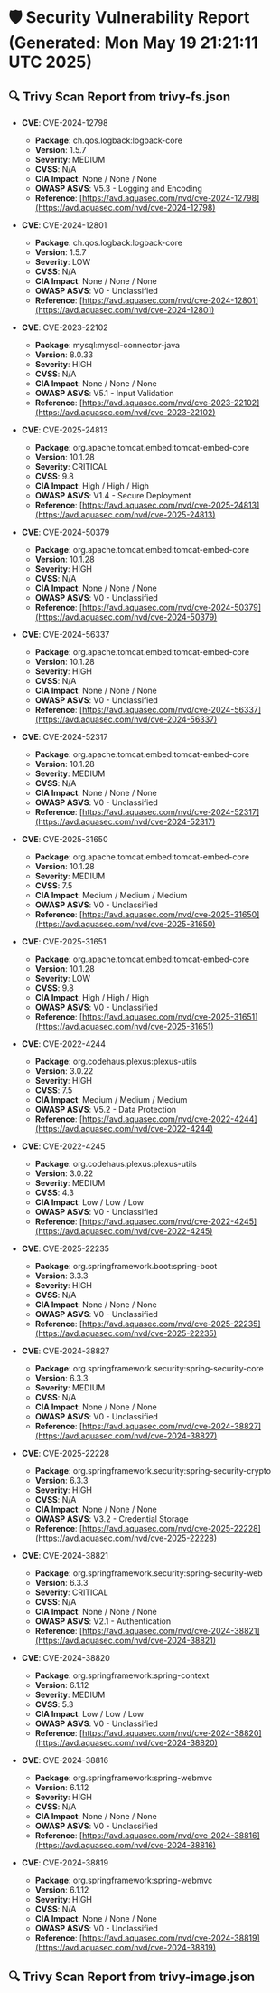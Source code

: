 # 🛡️ Security Vulnerability Report (Generated: Mon May 19 21:21:11 UTC 2025)


## 🔍 Trivy Scan Report from trivy-fs.json
- **CVE**: CVE-2024-12798
  - **Package**: ch.qos.logback:logback-core
  - **Version**: 1.5.7
  - **Severity**: MEDIUM
  - **CVSS**: N/A
  - **CIA Impact**: None / None / None
  - **OWASP ASVS**: V5.3 - Logging and Encoding
  - **Reference**: [https://avd.aquasec.com/nvd/cve-2024-12798](https://avd.aquasec.com/nvd/cve-2024-12798)

- **CVE**: CVE-2024-12801
  - **Package**: ch.qos.logback:logback-core
  - **Version**: 1.5.7
  - **Severity**: LOW
  - **CVSS**: N/A
  - **CIA Impact**: None / None / None
  - **OWASP ASVS**: V0 - Unclassified
  - **Reference**: [https://avd.aquasec.com/nvd/cve-2024-12801](https://avd.aquasec.com/nvd/cve-2024-12801)

- **CVE**: CVE-2023-22102
  - **Package**: mysql:mysql-connector-java
  - **Version**: 8.0.33
  - **Severity**: HIGH
  - **CVSS**: N/A
  - **CIA Impact**: None / None / None
  - **OWASP ASVS**: V5.1 - Input Validation
  - **Reference**: [https://avd.aquasec.com/nvd/cve-2023-22102](https://avd.aquasec.com/nvd/cve-2023-22102)

- **CVE**: CVE-2025-24813
  - **Package**: org.apache.tomcat.embed:tomcat-embed-core
  - **Version**: 10.1.28
  - **Severity**: CRITICAL
  - **CVSS**: 9.8
  - **CIA Impact**: High / High / High
  - **OWASP ASVS**: V1.4 - Secure Deployment
  - **Reference**: [https://avd.aquasec.com/nvd/cve-2025-24813](https://avd.aquasec.com/nvd/cve-2025-24813)

- **CVE**: CVE-2024-50379
  - **Package**: org.apache.tomcat.embed:tomcat-embed-core
  - **Version**: 10.1.28
  - **Severity**: HIGH
  - **CVSS**: N/A
  - **CIA Impact**: None / None / None
  - **OWASP ASVS**: V0 - Unclassified
  - **Reference**: [https://avd.aquasec.com/nvd/cve-2024-50379](https://avd.aquasec.com/nvd/cve-2024-50379)

- **CVE**: CVE-2024-56337
  - **Package**: org.apache.tomcat.embed:tomcat-embed-core
  - **Version**: 10.1.28
  - **Severity**: HIGH
  - **CVSS**: N/A
  - **CIA Impact**: None / None / None
  - **OWASP ASVS**: V0 - Unclassified
  - **Reference**: [https://avd.aquasec.com/nvd/cve-2024-56337](https://avd.aquasec.com/nvd/cve-2024-56337)

- **CVE**: CVE-2024-52317
  - **Package**: org.apache.tomcat.embed:tomcat-embed-core
  - **Version**: 10.1.28
  - **Severity**: MEDIUM
  - **CVSS**: N/A
  - **CIA Impact**: None / None / None
  - **OWASP ASVS**: V0 - Unclassified
  - **Reference**: [https://avd.aquasec.com/nvd/cve-2024-52317](https://avd.aquasec.com/nvd/cve-2024-52317)

- **CVE**: CVE-2025-31650
  - **Package**: org.apache.tomcat.embed:tomcat-embed-core
  - **Version**: 10.1.28
  - **Severity**: MEDIUM
  - **CVSS**: 7.5
  - **CIA Impact**: Medium / Medium / Medium
  - **OWASP ASVS**: V0 - Unclassified
  - **Reference**: [https://avd.aquasec.com/nvd/cve-2025-31650](https://avd.aquasec.com/nvd/cve-2025-31650)

- **CVE**: CVE-2025-31651
  - **Package**: org.apache.tomcat.embed:tomcat-embed-core
  - **Version**: 10.1.28
  - **Severity**: LOW
  - **CVSS**: 9.8
  - **CIA Impact**: High / High / High
  - **OWASP ASVS**: V0 - Unclassified
  - **Reference**: [https://avd.aquasec.com/nvd/cve-2025-31651](https://avd.aquasec.com/nvd/cve-2025-31651)

- **CVE**: CVE-2022-4244
  - **Package**: org.codehaus.plexus:plexus-utils
  - **Version**: 3.0.22
  - **Severity**: HIGH
  - **CVSS**: 7.5
  - **CIA Impact**: Medium / Medium / Medium
  - **OWASP ASVS**: V5.2 - Data Protection
  - **Reference**: [https://avd.aquasec.com/nvd/cve-2022-4244](https://avd.aquasec.com/nvd/cve-2022-4244)

- **CVE**: CVE-2022-4245
  - **Package**: org.codehaus.plexus:plexus-utils
  - **Version**: 3.0.22
  - **Severity**: MEDIUM
  - **CVSS**: 4.3
  - **CIA Impact**: Low / Low / Low
  - **OWASP ASVS**: V0 - Unclassified
  - **Reference**: [https://avd.aquasec.com/nvd/cve-2022-4245](https://avd.aquasec.com/nvd/cve-2022-4245)

- **CVE**: CVE-2025-22235
  - **Package**: org.springframework.boot:spring-boot
  - **Version**: 3.3.3
  - **Severity**: HIGH
  - **CVSS**: N/A
  - **CIA Impact**: None / None / None
  - **OWASP ASVS**: V0 - Unclassified
  - **Reference**: [https://avd.aquasec.com/nvd/cve-2025-22235](https://avd.aquasec.com/nvd/cve-2025-22235)

- **CVE**: CVE-2024-38827
  - **Package**: org.springframework.security:spring-security-core
  - **Version**: 6.3.3
  - **Severity**: MEDIUM
  - **CVSS**: N/A
  - **CIA Impact**: None / None / None
  - **OWASP ASVS**: V0 - Unclassified
  - **Reference**: [https://avd.aquasec.com/nvd/cve-2024-38827](https://avd.aquasec.com/nvd/cve-2024-38827)

- **CVE**: CVE-2025-22228
  - **Package**: org.springframework.security:spring-security-crypto
  - **Version**: 6.3.3
  - **Severity**: HIGH
  - **CVSS**: N/A
  - **CIA Impact**: None / None / None
  - **OWASP ASVS**: V3.2 - Credential Storage
  - **Reference**: [https://avd.aquasec.com/nvd/cve-2025-22228](https://avd.aquasec.com/nvd/cve-2025-22228)

- **CVE**: CVE-2024-38821
  - **Package**: org.springframework.security:spring-security-web
  - **Version**: 6.3.3
  - **Severity**: CRITICAL
  - **CVSS**: N/A
  - **CIA Impact**: None / None / None
  - **OWASP ASVS**: V2.1 - Authentication
  - **Reference**: [https://avd.aquasec.com/nvd/cve-2024-38821](https://avd.aquasec.com/nvd/cve-2024-38821)

- **CVE**: CVE-2024-38820
  - **Package**: org.springframework:spring-context
  - **Version**: 6.1.12
  - **Severity**: MEDIUM
  - **CVSS**: 5.3
  - **CIA Impact**: Low / Low / Low
  - **OWASP ASVS**: V0 - Unclassified
  - **Reference**: [https://avd.aquasec.com/nvd/cve-2024-38820](https://avd.aquasec.com/nvd/cve-2024-38820)

- **CVE**: CVE-2024-38816
  - **Package**: org.springframework:spring-webmvc
  - **Version**: 6.1.12
  - **Severity**: HIGH
  - **CVSS**: N/A
  - **CIA Impact**: None / None / None
  - **OWASP ASVS**: V0 - Unclassified
  - **Reference**: [https://avd.aquasec.com/nvd/cve-2024-38816](https://avd.aquasec.com/nvd/cve-2024-38816)

- **CVE**: CVE-2024-38819
  - **Package**: org.springframework:spring-webmvc
  - **Version**: 6.1.12
  - **Severity**: HIGH
  - **CVSS**: N/A
  - **CIA Impact**: None / None / None
  - **OWASP ASVS**: V0 - Unclassified
  - **Reference**: [https://avd.aquasec.com/nvd/cve-2024-38819](https://avd.aquasec.com/nvd/cve-2024-38819)


## 🔍 Trivy Scan Report from trivy-image.json
